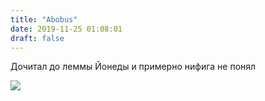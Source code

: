 ```yaml
---
title: "Abobus"
date: 2019-11-25 01:08:01
draft: false
---
```


Дочитал до леммы Йонеды и примерно нифига не понял

![](https://sun9-72.userapi.com/impg/c856036/v856036180/17d811/sZPWGlMznT8.jpg?size=742x1080&quality=96&sign=f2070198f77c8069cc1dedd261f34d05&c_uniq_tag=9L7ep51zBTE_Sjqs0ChUzFbk1Tq4u8aOStgScRGZv18&type=album)
